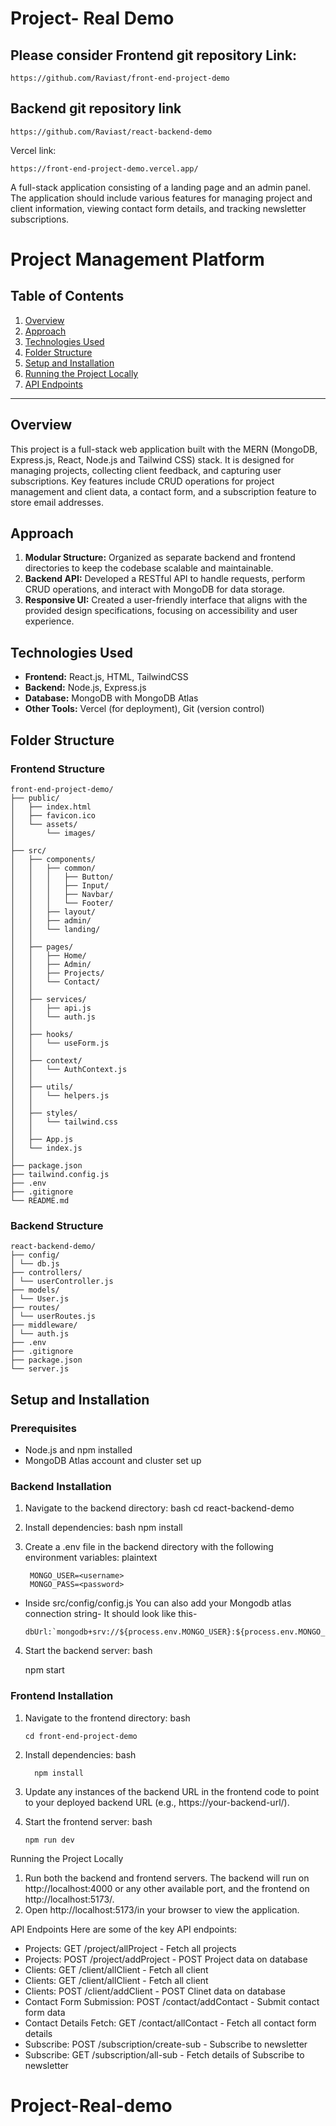 # Project- Real Demo

## Please consider Frontend git repository Link:
```
https://github.com/Raviast/front-end-project-demo
```

## Backend git repository link
```
https://github.com/Raviast/react-backend-demo
```
Vercel link:
```
https://front-end-project-demo.vercel.app/
```

A full-stack application consisting of a landing page and an admin panel. The application should include various features for managing project and client information, viewing contact form details, and tracking newsletter subscriptions.


# Project Management Platform

## Table of Contents

1. [Overview](#overview)
2. [Approach](#approach)
3. [Technologies Used](#technologies-used)
4. [Folder Structure](#folder-structure)
5. [Setup and Installation](#setup-and-installation)
6. [Running the Project Locally](#running-the-project-locally)
7. [API Endpoints](#api-endpoints)

---

## Overview

This project is a full-stack web application built with the MERN (MongoDB, Express.js, React, Node.js and Tailwind CSS) stack. It is designed for managing projects, collecting client feedback, and capturing user subscriptions. Key features include CRUD operations for project management and client data, a contact form, and a subscription feature to store email addresses.

## Approach

1. **Modular Structure:** Organized as separate backend and frontend directories to keep the codebase scalable and maintainable.
2. **Backend API:** Developed a RESTful API to handle requests, perform CRUD operations, and interact with MongoDB for data storage.
3. **Responsive UI:** Created a user-friendly interface that aligns with the provided design specifications, focusing on accessibility and user experience.

## Technologies Used

- **Frontend:** React.js, HTML, TailwindCSS
- **Backend:** Node.js, Express.js
- **Database:** MongoDB with MongoDB Atlas
- **Other Tools:** Vercel (for deployment), Git (version control)

## Folder Structure

### Frontend Structure
```
front-end-project-demo/
├── public/
│   ├── index.html
│   ├── favicon.ico
│   └── assets/
│       └── images/
│
├── src/
│   ├── components/
│   │   ├── common/
│   │   │   ├── Button/
│   │   │   ├── Input/
│   │   │   ├── Navbar/
│   │   │   └── Footer/
│   │   ├── layout/
│   │   ├── admin/
│   │   └── landing/
│   │
│   ├── pages/
│   │   ├── Home/
│   │   ├── Admin/
│   │   ├── Projects/
│   │   └── Contact/
│   │
│   ├── services/
│   │   ├── api.js
│   │   └── auth.js
│   │
│   ├── hooks/
│   │   └── useForm.js
│   │
│   ├── context/
│   │   └── AuthContext.js
│   │
│   ├── utils/
│   │   └── helpers.js
│   │
│   ├── styles/
│   │   └── tailwind.css
│   │
│   ├── App.js
│   └── index.js
│
├── package.json
├── tailwind.config.js
├── .env
├── .gitignore
└── README.md

```

### Backend Structure
```
react-backend-demo/
├── config/
│ └── db.js
├── controllers/
│ └── userController.js
├── models/
│ └── User.js
├── routes/
│ └── userRoutes.js
├── middleware/
│ └── auth.js
├── .env
├── .gitignore
├── package.json
└── server.js
```


## Setup and Installation

### Prerequisites
- Node.js and npm installed
- MongoDB Atlas account and cluster set up

### Backend Installation

1. Navigate to the backend directory:
bash
             cd react-backend-demo
   
2. Install dependencies:
bash
        npm install

      
3. Create a .env file in the backend directory with the following environment variables:
plaintext

        MONGO_USER=<username>
        MONGO_PASS=<password>
- Inside src/config/config.js
    You can also add your Mongodb atlas 
    connection string-
    It should look like this-
    ```
    dbUrl:`mongodb+srv://${process.env.MONGO_USER}:${process.env.MONGO_PASS}@cluster0.ngfwe.mongodb.net/RealTrust`
    ```
4. Start the backend server:
bash

      npm start

      
### Frontend Installation
1. Navigate to the frontend directory:
bash
    ```
    cd front-end-project-demo
    ```
      
2. Install dependencies:
bash
    ```
      npm install
    ```
      
3. Update any instances of the backend URL in the frontend code to point to your deployed backend URL (e.g., https://your-backend-url/).
4. Start the frontend server:
bash
    ```
    npm run dev
    ```
        
Running the Project Locally
1. Run both the backend and frontend servers. The backend will run on http://localhost:4000 or any other available port, and the frontend on http://localhost:5173/.
2. Open http://localhost:5173/in your browser to view the application.


API Endpoints
Here are some of the key API endpoints:

- Projects: GET /project/allProject - Fetch all projects
- Projects: POST /project/addProject - POST Project data on database
- Clients: GET /client/allClient - Fetch all client 
- Clients: GET /client/allClient - Fetch all client
- Clients: POST /client/addClient - POST Clinet data on database
- Contact Form Submission: POST /contact/addContact - 
Submit contact form data
- Contact Details Fetch: GET /contact/allContact - 
Fetch all contact form details
- Subscribe: POST /subscription/create-sub - Subscribe to newsletter
- Subscribe: GET /subscription/all-sub - Fetch details of Subscribe to newsletter



        
# Project-Real-demo
